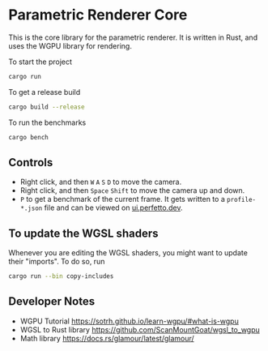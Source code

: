 # Parametric Renderer Core

This is the core library for the parametric renderer. It is written in Rust, and uses the WGPU library for rendering.

To start the project

```bash
cargo run
```

To get a release build

```bash
cargo build --release
```

To run the benchmarks

```bash
cargo bench
```

## Controls

- Right click, and then `W` `A` `S` `D` to move the camera.
- Right click, and then `Space` `Shift` to move the camera up and down.
- `P` to get a benchmark of the current frame. It gets written to a `profile-*.json` file and can be viewed on [ui.perfetto.dev](https://ui.perfetto.dev/).



## To update the WGSL shaders

Whenever you are editing the WGSL shaders, you might want to update their "imports". To do so, run

```bash
cargo run --bin copy-includes
```

## Developer Notes

- WGPU Tutorial https://sotrh.github.io/learn-wgpu/#what-is-wgpu
- WGSL to Rust library https://github.com/ScanMountGoat/wgsl_to_wgpu
- Math library https://docs.rs/glamour/latest/glamour/
